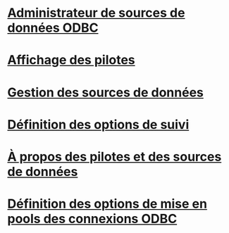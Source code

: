 # [Administrateur de sources de données ODBC](odbc-data-source-administrator.md)
# [Affichage des pilotes](viewing-drivers.md)
# [Gestion des sources de données](managing-data-sources.md)
# [Définition des options de suivi](setting-tracing-options.md)
# [À propos des pilotes et des sources de données](about-drivers-and-data-sources.md)
# [Définition des options de mise en pools des connexions ODBC](setting-odbc-connection-pooling-options.md)
